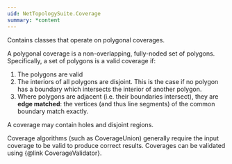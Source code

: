 ```yaml
---
uid: NetTopologySuite.Coverage
summary: *content
---
```

Contains classes that operate on polygonal coverages.
 
A polygonal coverage is a non-overlapping, fully-noded set of polygons.
Specifically, a set of polygons is a valid coverage if:

1. The polygons are valid
2. The interiors of all polygons are disjoint. This is the case if no polygon has a boundary which intersects the interior of another polygon.
3. Where polygons are adjacent (i.e. their boundaries intersect), 
   they are <b>edge matched</b>: the vertices 
   (and thus line segments) of the common boundary match exactly.

A coverage may contain holes and disjoint regions.

Coverage algorithms (such as <xref href="NetTopologySuite.Coverage.CoverageUnion">CoverageUnion</xref>) 
generally require the input coverage to be valid to produce correct results.
Coverages can be validated using {@link CoverageValidator}.
